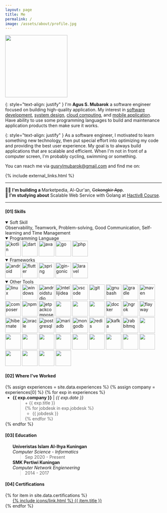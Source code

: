 ```yaml
---
layout: page
title: Me
permalink: /
image: /assets/about/profile.jpg
---
```


<div>
    <img src="{{ site.baseurl }}/assets/about/profile.jpg" onmouseover="this.src='{{ site.baseurl }}/assets/about/profiles.jpg'" onmouseout="this.src='{{ site.baseurl }}/assets/about/profile.jpg'" class="rounded" width="200" height="200">
</div>

<!-- Intro -->

{: style="text-align: justify" }
I'm <b>Agus S. Mubarok</b> a software engineer focused on building high-quality application. My interest in [software development](/), [system design](/), [cloud computing](/), and [mobile application](/). Have ability to use some programming languages to build and maintenance application products then make sure it works.

{: style="text-align: justify" }
As a software engineer, I motivated to learn something new technology, then put special effort into optimizing my code and providing the best user experience. My goal is to always build applications that are scalable and efficient. When I'm not in front of a computer screen, I'm probably cycling, swimming or something.

You can reach me via <a href="{{ site.links.email }}">gusrylmubarok@gmail.com</a> and find me on:

{% include external_links.html %}

<hr>
<div>
    👨‍💻 <b>I'm building a </b> Marketpedia, Al-Qur'an, <del>Cekongkir App</del>. <br>
    📙 <b>I'm studying about</b> Scalable Web Service with Golang at <a href="https://www.hacktiv8.com/scalable-web-services-with-golang" target="_blank">Hactiv8 Course</a>.
</div>
<hr>

<!-- Skill Set -->
<h4><a>[01]</a> Skills</h4>

<details open>

<summary>Soft Skill</summary>
<div class="app-icons">
    <span>
    Observability, Teamwork, Problem-solving, Good Communication, Self-learning and Time Management
    </span>
</div>
</details>

<details open>
<summary>Programming Language</summary>
<div class="app-icons">
    <img src="{{ site.baseurl }}/assets/about/kotlin.svg" width="50" height="50" alt="kotlin">
    <img src="{{ site.baseurl }}/assets/about/dart.svg" width="50" height="50" alt="dart">
    <img src="{{ site.baseurl }}/assets/about/java.svg" width="50" height="50" alt="java">
    <img src="{{ site.baseurl }}/assets/about/go.svg" width="50" height="50" alt="go">
    <img src="{{ site.baseurl }}/assets/about/php.svg" width="50" height="50" alt="php">
</div>
</details>

<details open>
<summary>Frameworks</summary>
<div class="app-icons">
    <img src="{{ site.baseurl }}/assets/about/android.svg" width="50" height="50" alt="android">
    <img src="{{ site.baseurl }}/assets/about/flutter.svg" width="50" height="50" alt="flutter">
    <img src="{{ site.baseurl }}/assets/about/spring.svg" width="50" height="50" alt="spring">
    <img src="{{ site.baseurl }}/assets/about/gin-gonic.svg" width="50" height="50" alt="gin-gonic">
    <img src="{{ site.baseurl }}/assets/about/laravel.svg" width="50" height="50" alt="laravel">
</div>
</details>

<details open>
<summary>Other Tools</summary>
<div class="app-icons">
    <img src="{{ site.baseurl }}/assets/about/linux.svg" width="50" height="50" alt="linux">
    <img src="{{ site.baseurl }}/assets/about/windows11.svg" width="50" height="50" alt="windows">
    <img src="{{ site.baseurl }}/assets/about/androidstudio.svg" width="50" height="50" alt="androidstudio">
    <img src="{{ site.baseurl }}/assets/about/intellijidea.svg" width="50" height="50" alt="intellijidea">
    <img src="{{ site.baseurl }}/assets/about/visualstudiocode.svg" width="50" height="50" alt="vscode">
    <img src="{{ site.baseurl }}/assets/about/git.svg" width="50" height="50" alt="git">
    <img src="{{ site.baseurl }}/assets/about/gnubash.svg" width="50" height="50" alt="gnubash">
    <img src="{{ site.baseurl }}/assets/about/gradle.svg" width="50" height="50" alt="gradle">
    <img src="{{ site.baseurl }}/assets/about/apachemaven.svg" width="50" height="50" alt="maven">
    <img src="{{ site.baseurl }}/assets/about/composer.svg" width="50" height="50" alt="composer">
    <img src="{{ site.baseurl }}/assets/about/npm.svg" width="50" height="50" alt="npm">
    <img src="{{ site.baseurl }}/assets/about/jetpackcompose.svg" width="50" height="50" alt="jetpackcompose">
    <img src="{{ site.baseurl }}/assets/about/androidauto.svg" width="50" height="50">
    <img src="{{ site.baseurl }}/assets/about/googlecloud.svg" width="50" height="50">
    <img src="{{ site.baseurl }}/assets/about/googleplay.svg" width="50" height="50">
    <img src="{{ site.baseurl }}/assets/about/docker.svg" width="50" height="50" alt="docker">
    <img src="{{ site.baseurl }}/assets/about/ngrok.svg" width="50" height="50" alt="ngrok">
    <img src="{{ site.baseurl }}/assets/about/flyway.svg" width="50" height="50" alt="flayway">
    <img src="{{ site.baseurl }}/assets/about/hibernate.svg" width="50" height="50" alt="hibernate">
    <img src="{{ site.baseurl }}/assets/about/oracle.svg" width="50" height="50" alt="oracle">    
    <img src="{{ site.baseurl }}/assets/about/postgresql.svg" width="50" height="50" alt="postgresql">
    <img src="{{ site.baseurl }}/assets/about/mariadb.svg" width="50" height="50" alt="mariadb">
    <img src="{{ site.baseurl }}/assets/about/mongodb.svg" width="50" height="50" alt="mongodb">
    <img src="{{ site.baseurl }}/assets/about/redis.svg" width="50" height="50" alt="redis">
    <img src="{{ site.baseurl }}/assets/about/apachekafka.svg" width="50" height="50" alt="kafka">
    <img src="{{ site.baseurl }}/assets/about/rabbitmq.svg" width="50" height="50" alt="rabbitmq">
    <img src="{{ site.baseurl }}/assets/about/elasticsearch.svg" width="50" height="50">    
    <img src="{{ site.baseurl }}/assets/about/nodedotjs.svg" width="50" height="50">
    <img src="{{ site.baseurl }}/assets/about/materialdesign.svg" width="50" height="50">
    <img src="{{ site.baseurl }}/assets/about/jekyll.svg" width="50" height="50">
    <img src="{{ site.baseurl }}/assets/about/virtualbox.svg" width="50" height="50">
    <img src="{{ site.baseurl }}/assets/about/amazonaws.svg" width="50" height="50">
    <img src="{{ site.baseurl }}/assets/about/nginx.svg" width="50" height="50">
    <img src="{{ site.baseurl }}/assets/about/json.svg" width="50" height="50">
    <img src="{{ site.baseurl }}/assets/about/graphql.svg" width="50" height="50">
    <img src="{{ site.baseurl }}/assets/about/junit5.svg" width="50" height="50">
    <img src="{{ site.baseurl }}/assets/about/postman.svg" width="50" height="50">
    <img src="{{ site.baseurl }}/assets/about/sonarqube.svg" width="50" height="50">
    <img src="{{ site.baseurl }}/assets/about/circleci.svg" width="50" height="50">
    <img src="{{ site.baseurl }}/assets/about/swagger.svg" width="50" height="50">

</div>
</details>



<!-- Experiences -->
<h4><a>[02]</a> Where I've Worked</h4>
{% assign experiences = site.data.experiences %}
{% assign company = experiences[0] %}
{% for exp in experiences %}
<ul style="margin-top:0;margin-bottom:0;">
  <li><b>{{ exp.company }}</b> | <i>{{ exp.date }}</i>
    <blockquote style="margin-top:0;margin-bottom:0;">
        <p style="margin-top:0;margin-bottom:0;">+ {{ exp.title }}</p>
    {% for jobdesk in exp.jobdesk %}
    <ul style="margin-top:0;margin-bottom:0;">
      <li>{{ jobdesk }}</li>
    </ul>
    {% endfor %}
    </blockquote>
  </li>
</ul>
{% endfor %}

<!-- Education -->
<h4><a>[03]</a> Education</h4>
<ul style="list-style:none;">
    <li>
        <b>Univeristas Islam Al-Ihya Kuningan</b> <br> 
        <i>Computer Science - Informatics</i>
        <blockquote style="margin-top:0;margin-bottom:0;">
            <p style="margin-top:0;margin-bottom:0;">Sep 2020 - Present</p>
        </blockquote>
    </li>
    <li>
        <b>SMK Pertiwi Kuningan</b> <br> 
        <i>Computer Network Engieneering</i> 
        <blockquote style="margin-top:0;margin-bottom:0;">
            <p style="margin-top:0;margin-bottom:0;">2014 - 2017</p>
        </blockquote>
    </li>
</ul>

<!-- Certifications -->
<h4><a>[04]</a> Certifications</h4>
{% for item in site.data.certifications %}
<ul style="list-style:none; margin-top:0;margin-bottom:0;">
    <li><a href="{{ item.url }}" style="list-style: none; margin-left: 0; margin-top:0;margin-bottom:0;" target="_blank">{% include icons/link.html %} {{ item.title }}</a></li>
</ul>
{% endfor %}
